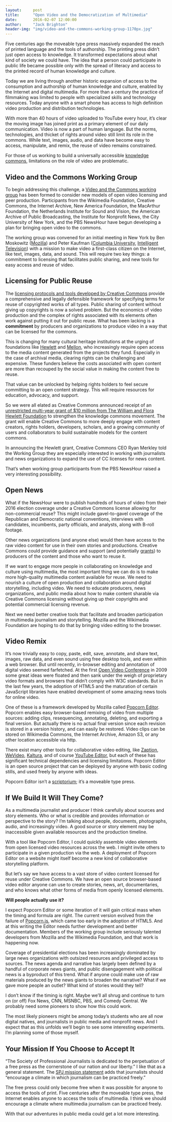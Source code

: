 ```yaml
---
layout:     post
title:      "Open Video and the Democratization of Multimedia"
date:       2016-02-07 12:00:00
author:     "Jack Brighton"
header-img: "img/video-and-the-commons-working-group-1170px.jpg"
---
```


Five centuries ago the moveable type press massively expanded the reach of printed language and the tools of authorship. The printing press didn’t just open access to knowledge. It transformed expectations about what kind of society we could have. The idea that a person could participate in public life became possible only with the spread of literacy and access to the printed record of human knowledge and culture. 

Today we are living through another historic expansion of access to the consumption and authorship of human knowledge and culture, enabled by the Internet and digital multimedia. For more than a century the practice of filmmaking was limited to people with specialized skills and technology resources. Today anyone with a smart phone has access to high definition video production and distribution technologies.

With more than 40 hours of video uploaded to YouTube every hour, it’s clear the moving image has joined print as a primary element of our daily communication.  Video is now a part of human language. But the norms, technologies, and thicket of rights around video still limit its role in the commons. While text, images, audio, and data have become easy to access, manipulate, and remix, the reuse of video remains constrained. 

For those of us working to build a universally accessible [knowledge commons](https://en.wikipedia.org/wiki/Knowledge_commons), limitations on the role of video are problematic. 

## Video and the Commons Working Group

To begin addressing this challenge, a [Video and the Commons working group](http://benrito.github.io/video-commons2016/) has been formed to consider new models of open video licensing and peer production.  Participants from the Wikimedia Foundation, Creative Commons, the Internet Archive, New America Foundation, the MacArthur Foundation, the Netherlands Institute for Sound and Vision, the American Archive of Public Broadcasting, the Institute for Nonprofit News, the City University of New York, and the PBS NewsHour have begun developing a plan for bringing open video to the commons.

The working group was convened for an initial meeting in New York by Ben Moskowitz ([Mozilla](https://www.mozilla.org/en-US/foundation/)) and Peter Kaufman ([Columbia University](http://ctl.columbia.edu/), [Intelligent Television](http://intelligenttelevision.com/)) with a mission to make video a first-class citizen on the Internet, like text, images, data, and sound. This will require two key things: a commitment to licensing that facilitates public sharing, and new tools for easy access and reuse of video. 

## Licensing for Public Reuse

The [licensing protocols and tools developed by Creative Commons](https://creativecommons.org/licenses/) provide a comprehensive and legally defensible framework for specifying terms for reuse of copyrighted works of all types. Public sharing of content without giving up copyrights is now a solved problem.  But the economics of video production and the complex of rights associated with its elements often work against putting it out for public reuse.  What has been lacking is a **commitment** by producers and organizations to produce video in a way that can be licensed for the commons. 

This is changing for many cultural heritage institutions at the urging of foundations like [Hewlett](http://www.hewlett.org/) and [Mellon](https://mellon.org/), who increasingly require open access to the media content generated from the projects they fund. Especially in the case of archival media, clearing rights can be challenging and expensive. These funders believe the costs associated with open content are more than recouped by the social value in making the content free to reuse.

That value can be unlocked by helping rights holders to feel secure committing to an open content strategy. This will require resources for education, advocacy, and support. 

So we were all elated as Creative Commons announced receipt of an [unrestricted multi-year grant of $10 million from The William and Flora Hewlett Foundation](https://blog.creativecommons.org/2016/01/19/creative-commons-awarded-hewlett/) to strengthen the knowledge commons movement. The grant will enable Creative Commons to more deeply engage with content creators, rights holders, developers, scholars, and a growing community of users and collaborators to build sustainable models for the content commons.

In announcing the Hewlett grant, Creative Commons CEO Ryan Merkley told the Working Group they are especially interested in working with journalists and news organizations to expand the use of CC licenses for news content.

That’s when working group participants from the PBS NewsHour raised a very interesting possibility.

## Open News

What if the NewsHour were to publish hundreds of hours of video from their 2016 election coverage under a Creative Commons license allowing for non-commercial reuse? This might include gavel-to-gavel coverage of the Republican and Democratic national conventions, interviews with candidates, incumbents, party officials, and analysts, along with B-roll footage. 

Other news organizations (and anyone else) would then have access to the raw video content for use in their own stories and productions. Creative Commons could provide guidance and support (and potentially [grants](https://wiki.creativecommons.org/wiki/grants)) to producers of the content and those who want to reuse it. 

If we want to engage more people in collaborating on knowledge and culture using multimedia, the most important thing we can do is to make more high-quality multimedia content available for reuse. We need to nourish a culture of open production and collaboration around digital storytelling, including video. We need to educate producers, news organizations, and public media about how to make content sharable via Creative Commons licensing without giving up their copyrights and potential commercial licensing revenue. 

Next we need better creative tools that facilitate and broaden participation in multimedia journalism and storytelling.  Mozilla and the Wikimedia Foundation are hoping to do that by bringing video editing to the browser.

## Video Remix

It’s now trivially easy to copy, paste, edit, save, annotate, and share text, images, raw data, and even sound using free desktop tools, and even within a web browser. But until recently, in-browser editing and annotation of digital video seemed farfetched. At the first [Open Video Conference](http://openvideoconference.org/) in 2009 some great ideas were floated and then sank under the weigh of proprietary video formats and browsers that didn’t comply with W3C standards. But in the last few years, the adoption of HTML5 and the maturation of certain JavaScript libraries have enabled development of some amazing news tools for online video. 

One of these is a framework developed by Mozilla called [Popcorn Editor](https://github.com/mozilla/popcorn-editor). Popcorn enables easy browser-based remixing of video from multiple sources: adding clips, resequencing, annotating, deleting, and exporting a final version. But actually there is no actual final version since each revision is stored in a version history, and can easily be restored. Video clips can be stored on Wikimedia Commons, the Internet Archive, Amazon S3, or any other location accessible via http. 

There exist many other tools for collaborative video editing, like [Zaption](https://www.zaption.com/), [WeVideo](https://www.wevideo.com/), [Kaltura](http://corp.kaltura.com/), and of course [YouTube Editor](https://www.youtube.com/editor), but each of these has significant technical dependencies and licensing limitations. Popcorn Editor is an open source project that can be deployed by anyone with basic coding stills, and used freely by anyone with ideas.  

Popcorn Editor isn’t a [scriptorium](https://en.wikipedia.org/wiki/Scriptorium); it’s a moveable type press.

## If We Build It Will They Come?

As a multimedia journalist and producer I think carefully about sources and story elements. Who or what is credible and provides information or perspective to the story? I’m talking about people, documents, photographs, audio, and increasingly video.  A good source or story element may be inaccessible given available resources and the production timeline.

With a tool like Popcorn Editor, I could quickly assemble video elements from open licensed video resources across the web. I might invite others to participate in a given production via the web. A deployment of Popcorn Editor on a website might itself become a new kind of collaborative storytelling platform. 

But let’s say we have access to a vast store of video content licensed for reuse under Creative Commons. We have an open source browser-based video editor anyone can use to create stories, news, art, documentaries, and who knows what other forms of media from openly licensed elements. 

**Will people actually use it?**

I expect Popcorn Editor or some iteration of it will gain critical mass when the timing and formula are right.  The current version evolved from the failure of [Popcorn.js](http://popcornjs.org/), which came too early in the adoption of HTML5. And at this writing the Editor needs further development and better documentation. Members of the working group include seriously talented developers from Mozilla and the Wikimedia Foundation, and that work is happening now.

Coverage of presidential elections has been increasingly dominated by large news organizations with outsized resources and privileged access to sources. The news agenda and narrative has largely been defined by a handful of corporate news giants, and public disengagement with political news is a byproduct of this trend. What if anyone could make use of raw materials produced by the news giants to broaden the narrative? What if we gave more people an outlet? What kind of stories would they tell? 

I don’t know if the timing is right. Maybe we’ll all shrug and continue to turn on (or off) Fox News, CNN, MSNBC, PBS, and Comedy Central. We probably need some pioneers to show how this could work. 

The most likely pioneers might be among today’s students who are all now digital natives, and journalists in public media and nonprofit news. And I expect that as this unfolds we’ll begin to see some interesting experiments. I’m planning some of those myself.

## Your Mission If You Choose to Accept It

“The Society of Professional Journalists is dedicated to the perpetuation of a free press as the cornerstone of our nation and our liberty.” I like that as a general statement.  The [SPJ mission statement](http://www.spj.org/mission.asp) adds that journalists should “encourage a climate in which journalism can be practiced freely.”

The free press could only become free when it was possible for anyone to access the tools of print. Five centuries after the moveable type press, the Internet enables anyone to access the tools of multimedia. I think we should encourage a climate where multimedia journalism can be practiced freely.

With that our adventures in public media could get a lot more interesting.
